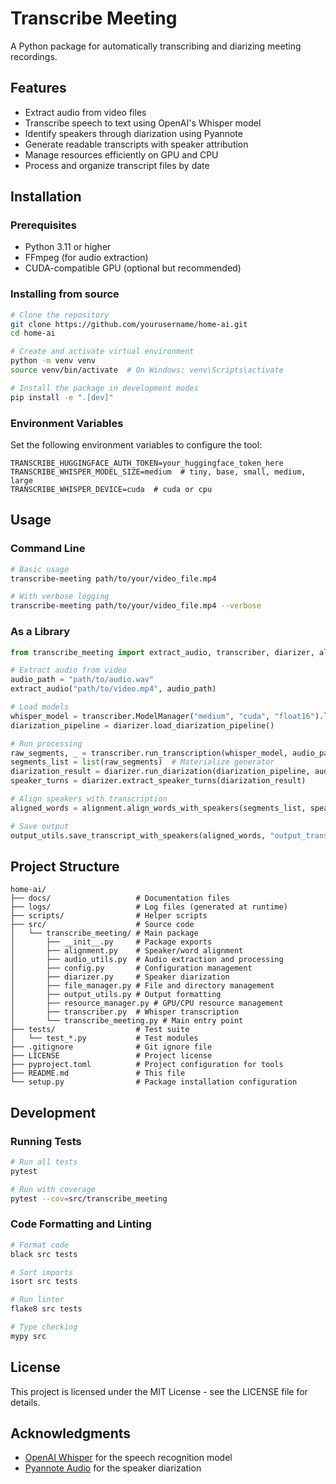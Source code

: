 # Transcribe Meeting

A Python package for automatically transcribing and diarizing meeting recordings.

## Features

- Extract audio from video files
- Transcribe speech to text using OpenAI's Whisper model
- Identify speakers through diarization using Pyannote
- Generate readable transcripts with speaker attribution
- Manage resources efficiently on GPU and CPU
- Process and organize transcript files by date

## Installation

### Prerequisites

- Python 3.11 or higher
- FFmpeg (for audio extraction)
- CUDA-compatible GPU (optional but recommended)

### Installing from source

```bash
# Clone the repository
git clone https://github.com/yourusername/home-ai.git
cd home-ai

# Create and activate virtual environment
python -m venv venv
source venv/bin/activate  # On Windows: venv\Scripts\activate

# Install the package in development modes
pip install -e ".[dev]"
```

### Environment Variables

Set the following environment variables to configure the tool:

```plaintext
TRANSCRIBE_HUGGINGFACE_AUTH_TOKEN=your_huggingface_token_here
TRANSCRIBE_WHISPER_MODEL_SIZE=medium  # tiny, base, small, medium, large
TRANSCRIBE_WHISPER_DEVICE=cuda  # cuda or cpu
```

## Usage

### Command Line

```bash
# Basic usage
transcribe-meeting path/to/your/video_file.mp4

# With verbose logging
transcribe-meeting path/to/your/video_file.mp4 --verbose
```

### As a Library

```python
from transcribe_meeting import extract_audio, transcriber, diarizer, alignment, output_utils

# Extract audio from video
audio_path = "path/to/audio.wav"
extract_audio("path/to/video.mp4", audio_path)

# Load models
whisper_model = transcriber.ModelManager("medium", "cuda", "float16").load_model()
diarization_pipeline = diarizer.load_diarization_pipeline()

# Run processing
raw_segments, _ = transcriber.run_transcription(whisper_model, audio_path)
segments_list = list(raw_segments)  # Materialize generator
diarization_result = diarizer.run_diarization(diarization_pipeline, audio_path)
speaker_turns = diarizer.extract_speaker_turns(diarization_result)

# Align speakers with transcription
aligned_words = alignment.align_words_with_speakers(segments_list, speaker_turns)

# Save output
output_utils.save_transcript_with_speakers(aligned_words, "output_transcript.txt")
```

## Project Structure

```plaintext
home-ai/
├── docs/                   # Documentation files
├── logs/                   # Log files (generated at runtime)
├── scripts/                # Helper scripts
├── src/                    # Source code 
│   └── transcribe_meeting/ # Main package
│       ├── __init__.py     # Package exports
│       ├── alignment.py    # Speaker/word alignment
│       ├── audio_utils.py  # Audio extraction and processing
│       ├── config.py       # Configuration management
│       ├── diarizer.py     # Speaker diarization
│       ├── file_manager.py # File and directory management
│       ├── output_utils.py # Output formatting
│       ├── resource_manager.py # GPU/CPU resource management
│       ├── transcriber.py  # Whisper transcription
│       └── transcribe_meeting.py # Main entry point
├── tests/                  # Test suite
│   └── test_*.py           # Test modules
├── .gitignore              # Git ignore file
├── LICENSE                 # Project license
├── pyproject.toml          # Project configuration for tools
├── README.md               # This file
└── setup.py                # Package installation configuration
```

## Development

### Running Tests

```bash
# Run all tests
pytest

# Run with coverage
pytest --cov=src/transcribe_meeting
```

### Code Formatting and Linting

```bash
# Format code
black src tests

# Sort imports
isort src tests

# Run linter
flake8 src tests

# Type checking
mypy src
```

## License

This project is licensed under the MIT License - see the LICENSE file for details.

## Acknowledgments

- [OpenAI Whisper](https://github.com/openai/whisper) for the speech recognition model
- [Pyannote Audio](https://github.com/pyannote/pyannote-audio) for the speaker diarization
